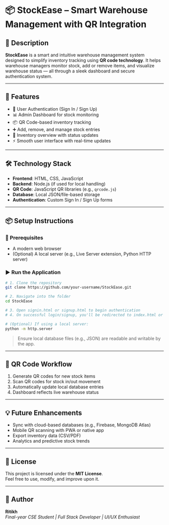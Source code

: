 # 📦 StockEase – Smart Warehouse Management with QR Integration

## 📘 Description
**StockEase** is a smart and intuitive warehouse management system designed to simplify inventory tracking using **QR code technology**. It helps warehouse managers monitor stock, add or remove items, and visualize warehouse status — all through a sleek dashboard and secure authentication system.

---

## 🚀 Features

- 🔐 User Authentication (Sign In / Sign Up)
- 📊 Admin Dashboard for stock monitoring
- 📦 QR Code-based inventory tracking
- ➕ Add, remove, and manage stock entries
- 📄 Inventory overview with status updates
- ⚡ Smooth user interface with real-time updates

---

## 🛠️ Technology Stack

- **Frontend**: HTML, CSS, JavaScript  
- **Backend**: Node.js (if used for local handling)  
- **QR Code**: JavaScript QR libraries (e.g., `qrcode.js`)  
- **Database**: Local JSON/file-based storage  
- **Authentication**: Custom Sign In / Sign Up forms

---

## 📦 Setup Instructions

### 🔧 Prerequisites
- A modern web browser
- (Optional) A local server (e.g., Live Server extension, Python HTTP server)

### ▶️ Run the Application

```bash
# 1. Clone the repository
git clone https://github.com/your-username/StockEase.git

# 2. Navigate into the folder
cd StockEase

# 3. Open signin.html or signup.html to begin authentication
# 4. On successful login/signup, you'll be redirected to index.html or dashboard.html

# (Optional) If using a local server:
python -m http.server
```

> Ensure local database files (e.g., JSON) are readable and writable by the app.

---

## 📸 QR Code Workflow

1. Generate QR codes for new stock items
2. Scan QR codes for stock in/out movement
3. Automatically update local database entries
4. Dashboard reflects live warehouse status

---

## 💡 Future Enhancements

- Sync with cloud-based databases (e.g., Firebase, MongoDB Atlas)
- Mobile QR scanning with PWA or native app
- Export inventory data (CSV/PDF)
- Analytics and predictive stock trends

---

## 📄 License

This project is licensed under the **MIT License**.  
Feel free to use, modify, and improve upon it.

---

## 👤 Author

**Ritikh**  
*Final-year CSE Student | Full Stack Developer | UI/UX Enthusiast*
